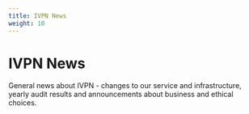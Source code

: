 ```yaml
---
title: IVPN News
weight: 10
---
```


# IVPN News

General news about IVPN - changes to our service and infrastructure, yearly audit results and announcements about business and ethical choices.